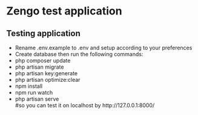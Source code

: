 <h1>Zengo test application</h1>

<div class="content">
    <h2>Testing application</h2>
   <ul>
         <li>
           Rename .env.example to .env and setup according to your preferences
       </li>
       <li>Create database then run the following commands:</li>
       <li>
           php composer update
       </li>
       <li>
            php artisan migrate
       </li>
       <li>
            php artisan key:generate
       </li>
           <li>
            php artisan optimize:clear
       </li>
       <li>
           npm install
       </li>
       <li>npm run watch</li>
       <li>php artisan serve</li>#so you can test it on localhost by http://127.0.0.1:8000/
    </ul>
    </div>
